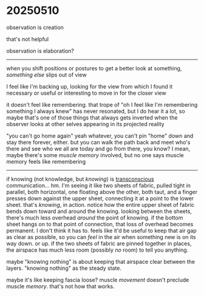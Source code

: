# 20250510

observation is creation

that's not helpful

observation is elaboration?

***

when you shift positions or postures to get a better look at something, _something else_ slips out of view

I feel like I'm backing up, looking for the view from which I found it necessary or useful or interesting to move in for the closer view

it doesn't feel like remembering. that trope of "oh I feel like I'm remembering something I always knew" has never resonated, but I do hear it a lot, so maybe that's one of those things that always gets inverted when the observer looks at other selves appearing in its projected reality

"you can't go home again" yeah whatever, you can't pin "home" down and stay there forever, either. but you can walk the path back and meet who's there and see who we all are today and go from there, you know? I mean, maybe there's some _muscle memory_ involved, but no one says muscle memory feels like remembering

***

if knowing (not knowledge, but _knowing_) is [transconscious](../../ideas/transconscious.md) communication... hm. I'm seeing it like two sheets of fabric, pulled tight in parallel, both horizontal, one floating above the other, both taut, and a finger presses down against the upper sheet, connecting it at a point to the lower sheet. that's _knowing_, in action. notice how the entire upper sheet of fabric bends down toward and around the knowing. looking between the sheets, there's much less overhead _around_ the point of knowing. if the bottom sheet hangs on to that point of connection, that loss of overhead becomes permanent. I don't think it has to. feels like it'd be useful to keep that air gap as clear as possible, so you can _feel_ in the air when something new is on its way down. or up. if the two sheets of fabric are pinned together in places, the airspace has much less room (possibly _no_ room) to tell you anything.

maybe "knowing nothing" is about keeping that airspace clear between the layers. "knowing nothing" as the steady state.

maybe it's like keeping fascia loose? muscle _movement_ doesn't preclude muscle _memory_. that's not how that works.
